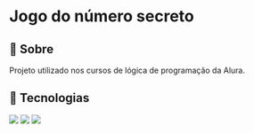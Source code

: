 <h1>Jogo do número secreto</h1>

<h2>📑 Sobre</h2>
<p>Projeto utilizado nos cursos de lógica de programação da Alura.</p>

## 📌 Tecnologias
<div>
  <img src="https://img.shields.io/badge/HTML-239120?style=for-the-badge&logo=html5&logoColor=white">
  <img src="https://img.shields.io/badge/CSS-239120?&style=for-the-badge&logo=css3&logoColor=white">
  <img src="https://img.shields.io/badge/JavaScript-F7DF1E?style=for-the-badge&logo=javascript&logoColor=black">
</div>
